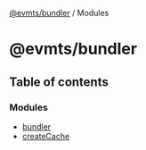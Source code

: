[@evmts/bundler](/reference/bundler/README.md) / Modules

# @evmts/bundler

## Table of contents

### Modules

- [bundler](/reference/bundler/modules/bundler.md)
- [createCache](/reference/bundler/modules/createCache.md)
